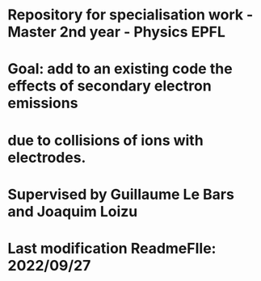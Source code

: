 # Repository for specialisation work - Master 2nd year - Physics EPFL 
# Goal: add to an existing code the effects of secondary electron emissions 
#	due to collisions of ions with electrodes.
#
# Supervised by Guillaume Le Bars and Joaquim Loizu 
# Last modification ReadmeFIle: 2022/09/27


